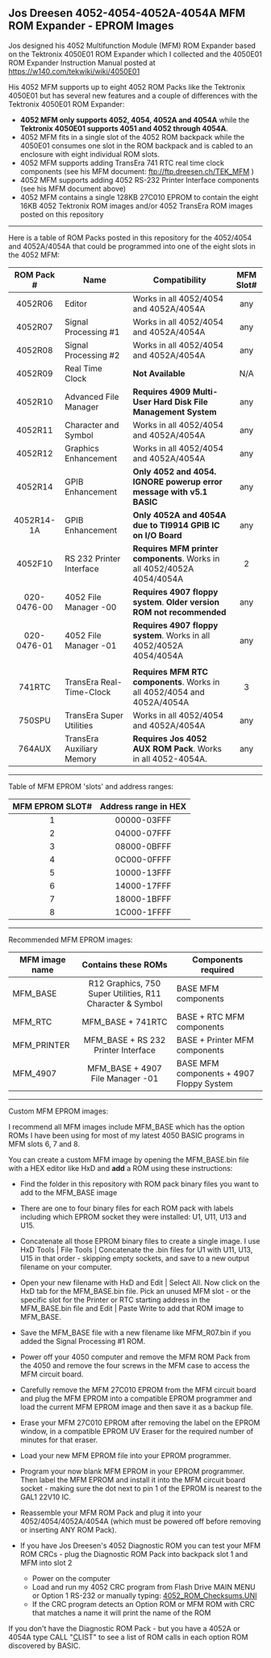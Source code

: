 Jos Dreesen 4052-4054-4052A-4054A MFM ROM Expander - EPROM Images
------
Jos designed his 4052 Multifunction Module (MFM) ROM Expander based on the Tektronix 4050E01 ROM Expander which I collected and the 4050E01 ROM Expander Instruction Manual posted at https://w140.com/tekwiki/wiki/4050E01

His 4052 MFM supports up to eight 4052 ROM Packs like the Tektronix 4050E01 but has several new features and a couple of differences with the Tektronix 4050E01 ROM Expander:
* __4052 MFM only supports 4052, 4054, 4052A and 4054A__ while the __Tektronix 4050E01 supports 4051 and 4052 through 4054A__.
* 4052 MFM fits in a single slot of the 4052 ROM backpack while the 4050E01 consumes one slot in the ROM backpack and is cabled to an enclosure with eight individual ROM slots.
* 4052 MFM supports adding TransEra 741 RTC real time clock components (see his MFM document: ftp://ftp.dreesen.ch/TEK_MFM )
* 4052 MFM supports adding 4052 RS-232 Printer Interface components (see his MFM document above)
* 4052 MFM contains a single 128KB 27C010 EPROM to contain the eight 16KB 4052 Tektronix ROM images and/or 4052 TransEra ROM images posted on this repository

-------
Here is a table of ROM Packs posted in this repository for the 4052/4054 and 4052A/4054A that could be programmed into one of the eight slots in the 4052 MFM:

| ROM Pack # | Name   | Compatibility | MFM Slot# |
|:----------:|----------|----------|:-------------:|
| 4052R06    | Editor   | Works in all 4052/4054 and 4052A/4054A | any   |
| 4052R07    | Signal Processing #1 | Works in all 4052/4054 and 4052A/4054A | any   |
| 4052R08    | Signal Processing #2 | Works in all 4052/4054 and 4052A/4054A | any   |
| 4052R09    | Real Time Clock      | __Not Available__ | N/A   |
| 4052R10    | Advanced File Manager | __Requires 4909 Multi-User Hard Disk File Management System__ | any   |
| 4052R11    | Character and Symbol  | Works in all 4052/4054 and 4052A/4054A | any  |
| 4052R12    | Graphics Enhancement  | Works in all 4052/4054 and 4052A/4054A | any  |
| 4052R14    | GPIB Enhancement      | __Only 4052 and 4054. IGNORE powerup error message with v5.1 BASIC__ | any   |
| 4052R14-1A | GPIB Enhancement      | __Only 4052A and 4054A due to TI9914 GPIB IC on I/O Board__ | any   |
| 4052F10    | RS 232 Printer Interface | __Requires MFM printer components__. Works in all 4052/4052A 4054/4054A | 2  |
| 020-0476-00 | 4052 File Manager -00     | __Requires 4907 floppy system__.  __Older version ROM not recommended__ | any   |
| 020-0476-01 | 4052 File Manager -01     | __Requires 4907 floppy system__.  Works in all 4052/4052A 4054/4054A    | any   |
|  |  |  |  |
| 741RTC | TransEra Real-Time-Clock | __Requires MFM RTC components__.  Works in all 4052/4054 and 4052A/4054A | 3   |
| 750SPU | TransEra Super Utilities | Works in all 4052/4054 and 4052A/4054A | any   |
| 764AUX | TransEra Auxiliary Memory | __Requires Jos 4052 AUX ROM Pack__.  Works in all 4052-4054A. | any   |

-------
Table of MFM EPROM 'slots' and address ranges:

| MFM EPROM SLOT# | Address range in HEX |
|:----------:|:-------------:|
|     1      | 00000-03FFF   |
|     2      | 04000-07FFF   |
|     3      | 08000-0BFFF   |
|     4      | 0C000-0FFFF   |
|     5      | 10000-13FFF   |
|     6      | 14000-17FFF   |
|     7      | 18000-1BFFF   |
|     8      | 1C000-1FFFF   |

----------
Recommended MFM EPROM images:

| MFM image name | Contains these ROMs | Components required |
|----------|:-------------:|------|
| MFM_BASE | R12 Graphics, 750 Super Utilities, R11 Character & Symbol | BASE MFM components |
| MFM_RTC  | MFM_BASE + 741RTC   | BASE + RTC MFM components |
| MFM_PRINTER | MFM_BASE + RS 232 Printer Interface | BASE + Printer MFM components |
| MFM_4907 | MFM_BASE + 4907 File Manager -01 | BASE MFM components + 4907 Floppy System |

----------
Custom MFM EPROM images:

I recommend all MFM images include MFM_BASE which has the option ROMs I have been using for most of my latest 4050 BASIC programs in MFM slots 6, 7 and 8.

You can create a custom MFM image by opening the MFM_BASE.bin file with a HEX editor like HxD and __add__ a ROM using these instructions:
* Find the folder in this repository with ROM pack binary files you want to add to the MFM_BASE image
* There are one to four binary files for each ROM pack with labels including which EPROM socket they were installed: U1, U11, U13 and U15.
* Concatenate all those EPROM binary files to create a single image.  I use HxD Tools | File Tools | Concatenate the .bin files for U1 with U11, U13, U15 in that order - skipping empty sockets, and save to a new output filename on your computer.
* Open your new filename with HxD and Edit | Select All.  Now click on the HxD tab for the MFM_BASE.bin file.  Pick an unused MFM slot - or the specific slot for the Printer or RTC starting address in the MFM_BASE.bin file and Edit | Paste Write to add that ROM image to MFM_BASE.
* Save the MFM_BASE file with a new filename like MFM_R07.bin if you added the Signal Processing #1 ROM.
* Power off your 4050 computer and remove the MFM ROM Pack from the 4050 and remove the four screws in the MFM case to access the MFM circuit board.
* Carefully remove the MFM 27C010 EPROM from the MFM circuit board and plug the MFM EPROM into a compatible EPROM programmer and load the current MFM EPROM image and then save it as a backup file.
* Erase your MFM 27C010 EPROM after removing the label on the EPROM window, in a compatible EPROM UV Eraser for the required number of minutes for that eraser.
* Load your new MFM EPROM file into your EPROM programmer.
* Program your now blank MFM EPROM in your EPROM programmer.  Then label the MFM EPROM and install it into the MFM circuit board socket - making sure the dot next to pin 1 of the EPROM is nearest to the GAL1 22V10 IC.
* Reassemble your MFM ROM Pack and plug it into your 4052/4054/4052A/4054A (which must be powered off before removing or inserting ANY ROM Pack).


* If you have Jos Dreesen's 4052 Diagnostic ROM you can test your MFM ROM CRCs - plug the Diagnostic ROM Pack into backpack slot 1 and MFM into slot 2
    * Power on the computer
    * Load and run my 4052 CRC program from Flash Drive MAIN MENU or Option 1 RS-232 or manually typing: [4052_ROM_Checksums.UNI](https://github.com/mmcgraw74/Tektronix-4051-4052-4054-Program-Files/blob/4f478baca32dbd6669eb47fe67240d39400555c2/4052-4054_ROM_Checksums/4052_ROM_Checksums.UNI) 
    * If the CRC program detects an Option ROM or MFM ROM with CRC that matches a name it will print the name of the ROM


If you don't have the Diagnostic ROM Pack - but you have a 4052A or 4054A type CALL "<ins>C</ins>LIST" to see a list of ROM calls in each option ROM discovered by BASIC.


